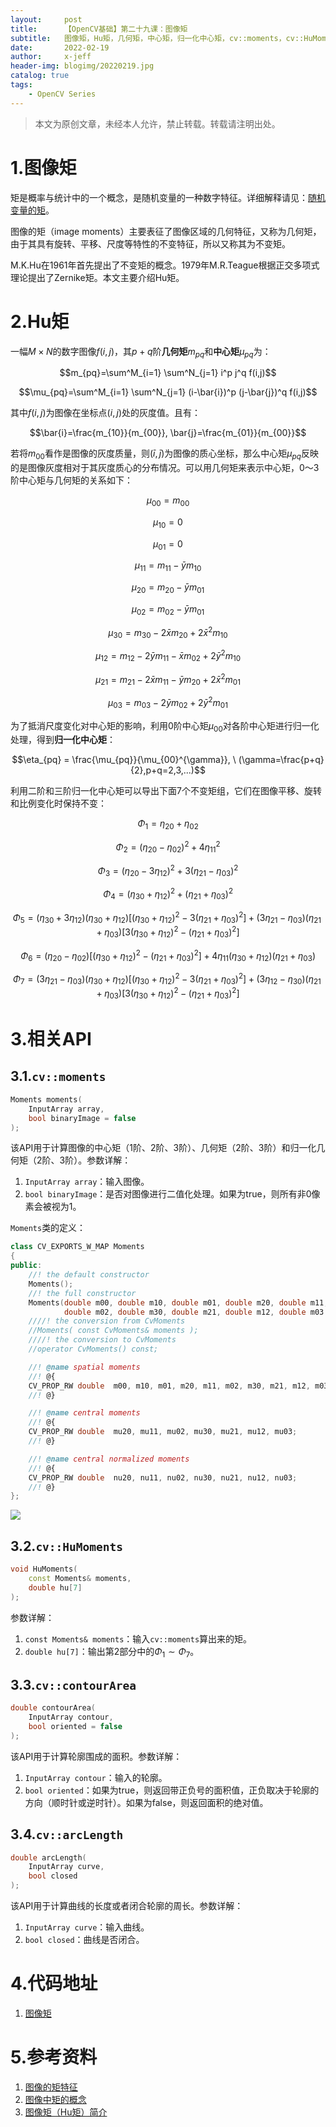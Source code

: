 ```yaml
---
layout:     post
title:      【OpenCV基础】第二十九课：图像矩
subtitle:   图像矩，Hu矩，几何矩，中心矩，归一化中心矩，cv::moments，cv::HuMoments，cv::contourArea，cv::arcLength
date:       2022-02-19
author:     x-jeff
header-img: blogimg/20220219.jpg
catalog: true
tags:
    - OpenCV Series
---
```

>本文为原创文章，未经本人允许，禁止转载。转载请注明出处。

# 1.图像矩

矩是概率与统计中的一个概念，是随机变量的一种数字特征。详细解释请见：[随机变量的矩](http://shichaoxin.com/2020/03/22/数学基础-第十二课-随机变量/#2随机变量的矩)。

图像的矩（image moments）主要表征了图像区域的几何特征，又称为几何矩，由于其具有旋转、平移、尺度等特性的不变特征，所以又称其为不变矩。

M.K.Hu在1961年首先提出了不变矩的概念。1979年M.R.Teague根据正交多项式理论提出了Zernike矩。本文主要介绍Hu矩。

# 2.Hu矩

一幅$M\times N$的数字图像$f(i,j)$，其$p+q$阶**几何矩**$m_{pq}$和**中心矩**$\mu_{pq}$为：

$$m_{pq}=\sum^M_{i=1} \sum^N_{j=1} i^p j^q f(i,j)$$

$$\mu_{pq}=\sum^M_{i=1} \sum^N_{j=1} (i-\bar{i})^p (j-\bar{j})^q f(i,j)$$

其中$f(i,j)$为图像在坐标点$(i,j)$处的灰度值。且有：

$$\bar{i}=\frac{m_{10}}{m_{00}}, \bar{j}=\frac{m_{01}}{m_{00}}$$

若将$m_{00}$看作是图像的灰度质量，则$(\bar{i},\bar{j})$为图像的质心坐标，那么中心矩$\mu_{pq}$反映的是图像灰度相对于其灰度质心的分布情况。可以用几何矩来表示中心矩，0～3阶中心矩与几何矩的关系如下：

$$\mu_{00} = m_{00}$$

$$\mu_{10} = 0$$

$$\mu_{01} = 0$$

$$\mu_{11}=m_{11}-\bar{y} m_{10}$$

$$\mu_{20}=m_{20}-\bar{y} m_{01}$$

$$\mu_{02}=m_{02}-\bar{y} m_{01}$$

$$\mu_{30}=m_{30}-2\bar{x}m_{20}+2\bar{x}^2 m_{10}$$

$$\mu_{12}=m_{12}-2\bar{y}m_{11}-\bar{x}m_{02}+2\bar{y}^2m_{10}$$

$$\mu_{21}=m_{21}-2\bar{x}m_{11}-\bar{y}m_{20}+2\bar{x}^2m_{01}$$

$$\mu_{03}=m_{03} - 2\bar{y}m_{02} + 2\bar{y}^2 m_{01}$$

为了抵消尺度变化对中心矩的影响，利用0阶中心矩$\mu_{00}$对各阶中心矩进行归一化处理，得到**归一化中心矩**：

$$\eta_{pq} = \frac{\mu_{pq}}{\mu_{00}^{\gamma}}, \  (\gamma=\frac{p+q}{2},p+q=2,3,...)$$

利用二阶和三阶归一化中心矩可以导出下面7个不变矩组，它们在图像平移、旋转和比例变化时保持不变：

$$\Phi_1=\eta_{20}+\eta_{02}$$

$$\Phi_2=(\eta_{20}-\eta_{02})^2+4\eta_{11}^2$$

$$\Phi_3=(\eta_{20}-3\eta_{12})^2+3(\eta_{21}-\eta_{03})^2$$

$$\Phi_4=(\eta_{30}+\eta_{12})^2+(\eta_{21}+\eta_{03})^2$$

$$\Phi_5=(\eta_{30}+3\eta_{12})(\eta_{30}+\eta_{12})[(\eta_{30}+\eta_{12})^2-3(\eta_{21}+\eta_{03})^2]+(3\eta_{21}-\eta_{03})(\eta_{21}+\eta_{03})[3(\eta_{30}+\eta_{12})^2-(\eta_{21}+\eta_{03})^2]$$

$$\Phi_6=(\eta_{20}-\eta_{02})[(\eta_{30}+\eta_{12})^2 - (\eta_{21}+\eta_{03})^2]+4\eta_{11}(\eta_{30}+\eta_{12})(\eta_{21}+\eta_{03})$$

$$\Phi_7=(3\eta_{21}-\eta_{03})(\eta_{30}+\eta_{12})[(\eta_{30}+\eta_{12})^2 - 3(\eta_{21}+\eta_{03})^2]+(3\eta_{12}-\eta_{30})(\eta_{21}+\eta_{03})[3(\eta_{30}+\eta_{12})^2-(\eta_{21}+\eta_{03})^2]$$

# 3.相关API

## 3.1.`cv::moments`

```c++
Moments moments( 
	InputArray array, 
	bool binaryImage = false 
);
```

该API用于计算图像的中心矩（1阶、2阶、3阶）、几何矩（2阶、3阶）和归一化几何矩（2阶、3阶）。参数详解：

1. `InputArray array`：输入图像。
2. `bool binaryImage`：是否对图像进行二值化处理。如果为true，则所有非0像素会被视为1。

`Moments`类的定义：

```c++
class CV_EXPORTS_W_MAP Moments
{
public:
    //! the default constructor
    Moments();
    //! the full constructor
    Moments(double m00, double m10, double m01, double m20, double m11,
            double m02, double m30, double m21, double m12, double m03 );
    ////! the conversion from CvMoments
    //Moments( const CvMoments& moments );
    ////! the conversion to CvMoments
    //operator CvMoments() const;

    //! @name spatial moments
    //! @{
    CV_PROP_RW double  m00, m10, m01, m20, m11, m02, m30, m21, m12, m03;
    //! @}

    //! @name central moments
    //! @{
    CV_PROP_RW double  mu20, mu11, mu02, mu30, mu21, mu12, mu03;
    //! @}

    //! @name central normalized moments
    //! @{
    CV_PROP_RW double  nu20, nu11, nu02, nu30, nu21, nu12, nu03;
    //! @}
};
```

![](https://xjeffblogimg.oss-cn-beijing.aliyuncs.com/BLOGIMG/BlogImage/OpenCVSeries/Lesson29/29x1.png)

## 3.2.`cv::HuMoments`

```c++
void HuMoments( 
	const Moments& moments, 
	double hu[7] 
);
```

参数详解：

1. `const Moments& moments`：输入`cv::moments`算出来的矩。
2. `double hu[7]`：输出第2部分中的$\Phi_1 \sim \Phi_7$。

## 3.3.`cv::contourArea`

```c++
double contourArea( 
	InputArray contour, 
	bool oriented = false 
);
```

该API用于计算轮廓围成的面积。参数详解：

1. `InputArray contour`：输入的轮廓。
2. `bool oriented`：如果为true，则返回带正负号的面积值，正负取决于轮廓的方向（顺时针或逆时针）。如果为false，则返回面积的绝对值。

## 3.4.`cv::arcLength`

```c++
double arcLength( 
	InputArray curve, 
	bool closed 
);
```

该API用于计算曲线的长度或者闭合轮廓的周长。参数详解：

1. `InputArray curve`：输入曲线。
2. `bool closed`：曲线是否闭合。

# 4.代码地址

1. [图像矩](https://github.com/x-jeff/OpenCV_Code_Demo/tree/master/Demo29)

# 5.参考资料

1. [图像的矩特征](https://www.cnblogs.com/ronny/p/3985810.html)
2. [图像中矩的概念](https://blog.csdn.net/zhouzongzong/article/details/94377824)
3. [图像矩（Hu矩）简介](https://blog.csdn.net/qq_37207090/article/details/83986950)